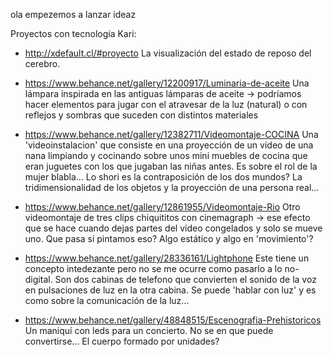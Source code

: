 ola empezemos a lanzar ideaz

Proyectos con tecnología Kari:

 - http://xdefault.cl/#proyecto
 La visualización del estado de reposo del cerebro.

 - https://www.behance.net/gallery/12200917/Luminaria-de-aceite
 Una lámpara inspirada en las antiguas lámparas de aceite -> podríamos hacer elementos para jugar con el atravesar de la luz (natural) o con reflejos y sombras que suceden con distintos materiales

 - https://www.behance.net/gallery/12382711/Videomontaje-COCINA
 Una 'videoinstalacion' que consiste en una proyección de un video de una nana limpiando y cocinando sobre unos mini muebles de cocina que eran juguetes con los que jugaban las niñas antes. Es sobre el rol de la mujer blabla...
 Lo shori es la contraposición de los dos mundos? La tridimensionalidad de los objetos y la proyección de una persona real...

 - https://www.behance.net/gallery/12861955/Videomontaje-Rio
 Otro videomontaje de tres clips chiquititos con cinemagraph -> ese efecto que se hace cuando dejas partes del video congelados y solo se mueve uno. Que pasa si pintamos eso? Algo estático y algo en 'movimiento'?

 - https://www.behance.net/gallery/28336161/Lightphone
 Este tiene un concepto intedezante pero no se me ocurre como pasarlo a lo no-digital. Son dos cabinas de telefono que convierten el sonido de la voz en pulsaciones de luz en la otra cabina. Se puede 'hablar con luz' y es como sobre la comunicación de la luz...

 - https://www.behance.net/gallery/48848515/Escenografia-Prehistoricos
 Un maniquí con leds para un concierto. No se en que puede convertirse... El cuerpo formado por unidades?
 
